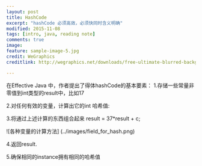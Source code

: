 ```yaml
---
layout: post
title: HashCode 
excerpt: "hashCode 必须高效，必须快同时含义明确"
modified: 2015-11-08
tags: [intro, java, reading note]
comments: true
image:
feature: sample-image-5.jpg
credit: WeGraphics
creditlink: http://wegraphics.net/downloads/free-ultimate-blurred-background-pack/

---
```


在Effective Java 中，作者提出了得体hashCode的基本要素：
1.存储一些常量非零值到int类型的result中，比如17

2.对任何有效的变量，计算出它的int 哈希值:

3.将通过上述计算的东西组合起来 result = 37*result + c;

![各种变量的计算方法] (../images/field_for_hash.png)

4.返回result.

5.确保相同的instance拥有相同的哈希值
